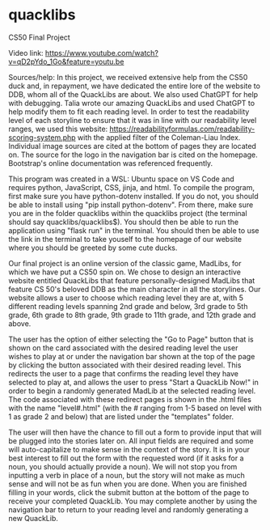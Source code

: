 # quacklibs
CS50 Final Project

Video link: https://www.youtube.com/watch?v=qD2pYdo_1Go&feature=youtu.be 

Sources/help: In this project, we received extensive help from the CS50 duck and, in repayment, we have dedicated the entire lore of the website to DDB, whom all of the QuackLibs are about. We also used ChatGPT for help with debugging. Talia wrote our amazing QuackLibs and used ChatGPT to help modify them to fit each reading level. In order to test the readability level of each storyline to ensure that it was in line with our readability level ranges, we used this website: https://readabilityformulas.com/readability-scoring-system.php with the applied filter of the Coleman-Liau Index. Individual image sources are cited at the bottom of pages they are located on. The source for the logo in the navigation bar is cited on the homepage. Bootstrap's online documentation was referenced frequently. 

This program was created in a WSL: Ubuntu space on VS Code and requires python, JavaScript, CSS, jinja, and html. To compile the program, first make sure you have python-dotenv installed. If you do not, you should be able to install using "pip install python-dotenv". From there, make sure you are in the folder quacklibs within the quacklibs project (the terminal should say quacklibs/quacklibs$). You should then be able to run the application using "flask run" in the terminal. You should then be able to use the link in the terminal to take youself to the homepage of our website where you should be greeted by some cute ducks.

Our final project is an online version of the classic game, MadLibs, for which we have put a CS50 spin on. We chose to design an interactive website entitled QuackLibs that feature personally-designed MadLibs that feature CS 50's beloved DDB as the main character in all the storylines. Our website allows a user to choose which reading level they are at, with 5 different reading levels spanning 2nd grade and below, 3rd grade to 5th grade, 6th grade to 8th grade, 9th grade to 11th grade, and 12th grade and above.  

The user has the option of either selecting the "Go to Page" button that is shown on the card associated with the desired reading level the user wishes to play at or under the navigation bar shown at the top of the page by clicking the button associated with their desired reading level. This redirects the user to a page that confirms the reading level they have selected to play at, and allows the user to press "Start a QuackLib Now!" in order to begin a randomly generated MadLib at the selected reading level. The code associated with these redirect pages is shown in the .html files with the name "level#.html" (with the # ranging from 1-5 based on level with 1 as grade 2 and below) that are listed under the "templates" folder. 

The user will then have the chance to fill out a form to provide input that will be plugged into the stories later on. All input fields are required and some will auto-capitalize to make sense in the context of the story. It is in your best interest to fill out the form with the requested word (if it asks for a noun, you should actually provide a noun). We will not stop you from inputting a verb in place of a noun, but the story will not make as much sense and will not be as fun when you are done. When you are finished filling in your words, click the submit button at the bottom of the page to receive your completed QuackLib. You may complete another by using the navigation bar to return to your reading level and randomly generating a new QuackLib.